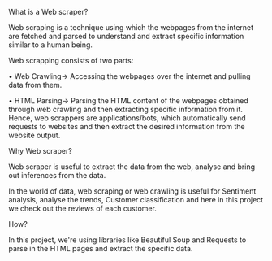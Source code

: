 What is a Web scraper?

Web scraping is a technique using which the webpages from the internet are fetched and parsed to understand and extract specific information similar to a human being. 

Web scrapping consists of two parts: 

• Web Crawling→ Accessing the webpages over the internet and pulling data from them. 

• HTML Parsing→ Parsing the HTML content of the webpages obtained through web crawling and then extracting specific information from it. 
Hence, web scrappers are applications/bots, which automatically send requests to websites and then extract the desired information from the website output.



Why Web scraper?

Web scraper is useful to extract the data from the web, analyse and bring out inferences from the data.

In the world of data, web scraping or web crawling is useful for Sentiment analysis, analyse the trends, Customer classification and here in this project we check out the reviews of each customer.



How?

In this project, we're using libraries like Beautiful Soup and Requests to parse in the HTML pages and extract the specific data.

